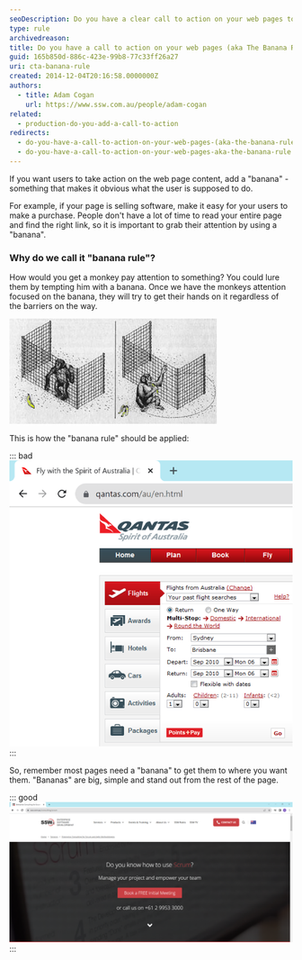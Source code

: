 ```yaml
---
seoDescription: Do you have a clear call to action on your web pages to encourage users to take desired actions?
type: rule
archivedreason:
title: Do you have a call to action on your web pages (aka The Banana Rule)?
guid: 165b850d-886c-423e-99b8-77c33ff26a27
uri: cta-banana-rule
created: 2014-12-04T20:16:58.0000000Z
authors:
  - title: Adam Cogan
    url: https://www.ssw.com.au/people/adam-cogan
related:
  - production-do-you-add-a-call-to-action
redirects:
  - do-you-have-a-call-to-action-on-your-web-pages-(aka-the-banana-rule)
  - do-you-have-a-call-to-action-on-your-web-pages-aka-the-banana-rule
---
```


If you want users to take action on the web page content, add a "banana" - something that makes it obvious what the user is supposed to do.

For example, if your page is selling software, make it easy for your users to make a purchase. People don't have a lot of time to read your entire page and find the right link, so it is important to grab their attention by using a "banana".

<!--endintro-->

### Why do we call it "banana rule"?

How would you get a monkey pay attention to something? You could lure them by tempting him with a banana. Once we have the monkeys attention focused on the banana, they will try to get their hands on it regardless of the barriers on the way.

![Figure: If the monkey can see the banana, they will do whatever it takes to get it](banana.jpg)

This is how the "banana rule" should be applied:

::: bad  
![Figure: Bad example – The "Points+Pay" red button takes the attention over the red "Go" button, which should be the "banana"](BadBananaQantas.png)  
:::

So, remember most pages need a "banana" to get them to where you want them. "Bananas" are big, simple and stand out from the rest of the page.

::: good  
![Figure: Good example - SSW always have a good "banana"](GoodBananaSSWScrumPage.png)  
:::
